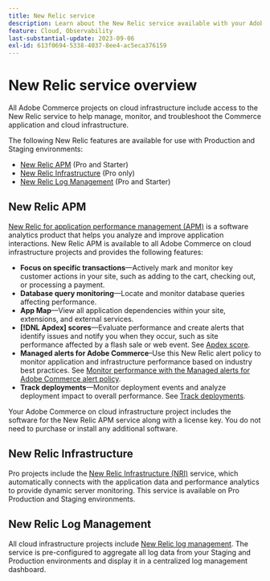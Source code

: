 ```yaml
---
title: New Relic service
description: Learn about the New Relic service available with your Adobe Commerce on cloud infrastructure project.
feature: Cloud, Observability
last-substantial-update: 2023-09-06
exl-id: 613f0694-5338-4037-8ee4-ac5eca376159
---
```

# New Relic service overview

All Adobe Commerce projects on cloud infrastructure include access to the New Relic service to help manage, monitor, and troubleshoot the Commerce application and cloud infrastructure.

The following New Relic features are available for use with Production and Staging environments:

- [New Relic APM](#new-relic-apm) (Pro and Starter)
- [New Relic Infrastructure](#new-relic-infrastructure) (Pro only)
- [New Relic Log Management](#new-relic-logs) (Pro and Starter)

## New Relic APM

[New Relic for application performance management (APM)](https://docs.newrelic.com/introduction-apm/) is a software analytics product that helps you analyze and improve application interactions. New Relic APM is available to all Adobe Commerce on cloud infrastructure projects and provides the following features:

- **Focus on specific transactions**—Actively mark and monitor key customer actions in your site, such as adding to the cart, checking out, or processing a payment.
- **Database query monitoring**—Locate and monitor database queries affecting performance.
- **App Map**—View all application dependencies within your site, extensions, and external services.
- **[!DNL Apdex] scores**—Evaluate performance and create alerts that identify issues and notify you when they occur, such as site performance affected by a flash sale or web event. See [Apdex score](https://docs.newrelic.com/docs/apm/new-relic-apm/apdex/apdex-measure-user-satisfaction/).
- **Managed alerts for Adobe Commerce**–Use this New Relic alert policy to monitor application and infrastructure performance based on industry best practices. See [Monitor performance with the Managed alerts for Adobe Commerce alert policy](investigate-performance.md/#monitor-performance-with-managed-alerts).
- **Track deployments**—Monitor deployment events and analyze deployment impact to overall performance. See [Track deployments](track-deployments.md).

Your Adobe Commerce on cloud infrastructure project includes the software for the New Relic APM service along with a license key. You do not need to purchase or install any additional software.

## New Relic Infrastructure

Pro projects include the [New Relic Infrastructure (NRI)](https://docs.newrelic.com/docs/infrastructure/infrastructure-monitoring/get-started/get-started-infrastructure-monitoring/) service, which automatically connects with the application data and performance analytics to provide dynamic server monitoring. This service is available on Pro Production and Staging environments.

## New Relic Log Management

All cloud infrastructure projects include [New Relic log management](log-management.md). The service is pre-configured to aggregate all log data from your Staging and Production environments and display it in a centralized log management dashboard.
